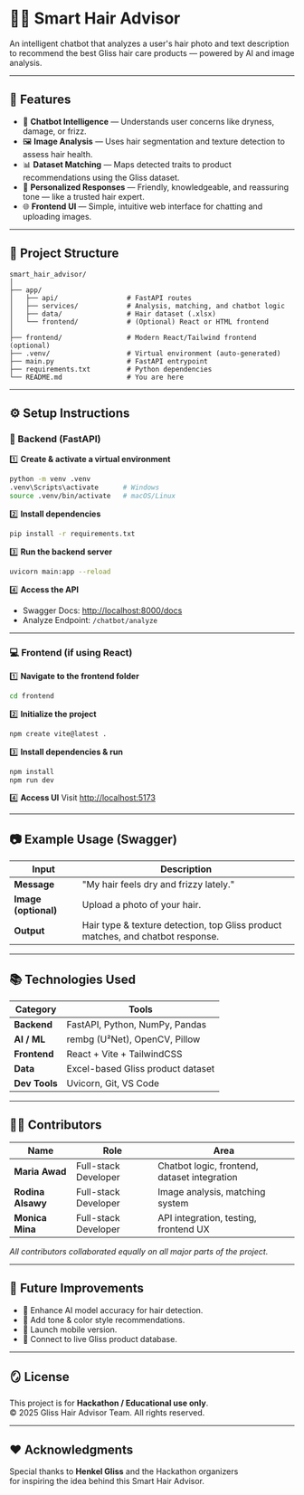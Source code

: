 # 💇‍♀️ Smart Hair Advisor

An intelligent chatbot that analyzes a user's hair photo and text description to recommend the best Gliss hair care products — powered by AI and image analysis.

---

## 🚀 Features

- 🧠 **Chatbot Intelligence** — Understands user concerns like dryness, damage, or frizz.  
- 🖼️ **Image Analysis** — Uses hair segmentation and texture detection to assess hair health.  
- 📊 **Dataset Matching** — Maps detected traits to product recommendations using the Gliss dataset.  
- 💬 **Personalized Responses** — Friendly, knowledgeable, and reassuring tone — like a trusted hair expert.  
- 🌐 **Frontend UI** — Simple, intuitive web interface for chatting and uploading images.  

---

## 🧩 Project Structure

```
smart_hair_advisor/
│
├── app/
│   ├── api/                 # FastAPI routes
│   ├── services/            # Analysis, matching, and chatbot logic
│   ├── data/                # Hair dataset (.xlsx)
│   └── frontend/            # (Optional) React or HTML frontend
│
├── frontend/                # Modern React/Tailwind frontend (optional)
├── .venv/                   # Virtual environment (auto-generated)
├── main.py                  # FastAPI entrypoint
├── requirements.txt         # Python dependencies
└── README.md                # You are here
```

---

## ⚙️ Setup Instructions

### 🐍 Backend (FastAPI)

1️⃣ **Create & activate a virtual environment**
```bash
python -m venv .venv
.venv\Scripts\activate      # Windows
source .venv/bin/activate   # macOS/Linux
```

2️⃣ **Install dependencies**
```bash
pip install -r requirements.txt
```

3️⃣ **Run the backend server**
```bash
uvicorn main:app --reload
```

4️⃣ **Access the API**
- Swagger Docs: [http://localhost:8000/docs](http://localhost:8000/docs)
- Analyze Endpoint: `/chatbot/analyze`

---

### 💻 Frontend (if using React)

1️⃣ **Navigate to the frontend folder**
```bash
cd frontend
```

2️⃣ **Initialize the project**
```bash
npm create vite@latest .
```

3️⃣ **Install dependencies & run**
```bash
npm install
npm run dev
```

4️⃣ **Access UI**
Visit [http://localhost:5173](http://localhost:5173)

---

## 📷 Example Usage (Swagger)

| Input | Description |
|-------|--------------|
| **Message** | "My hair feels dry and frizzy lately." |
| **Image (optional)** | Upload a photo of your hair. |
| **Output** | Hair type & texture detection, top Gliss product matches, and chatbot response. |

---

## 📚 Technologies Used

| Category | Tools |
|-----------|-------|
| **Backend** | FastAPI, Python, NumPy, Pandas |
| **AI / ML** | rembg (U²Net), OpenCV, Pillow |
| **Frontend** | React + Vite + TailwindCSS |
| **Data** | Excel-based Gliss product dataset |
| **Dev Tools** | Uvicorn, Git, VS Code |

---

## 🧑‍💻 Contributors

| Name | Role | Area |
|------|------|------|
| **Maria Awad** | Full-stack Developer | Chatbot logic, frontend, dataset integration |
| **Rodina Alsawy** | Full-stack Developer | Image analysis, matching system |
| **Monica Mina** | Full-stack Developer | API integration, testing, frontend UX |

_All contributors collaborated equally on all major parts of the project._

---

## 🧠 Future Improvements

- 🧬 Enhance AI model accuracy for hair detection.  
- 💅 Add tone & color style recommendations.  
- 📱 Launch mobile version.  
- 💬 Connect to live Gliss product database.

---

## 🪞 License

This project is for **Hackathon / Educational use only**.  
© 2025 Gliss Hair Advisor Team. All rights reserved.

---

## ❤️ Acknowledgments

Special thanks to **Henkel Gliss** and the Hackathon organizers  
for inspiring the idea behind this Smart Hair Advisor.
